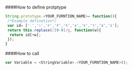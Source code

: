 ####How to define protptype
```javascript
String.prototype.<YOUR_FURNTION_NAME>= function(){
 /*Example defination*/
 var id= ['۰','۱','۲','۳','٤','٥','٦','٧','٨','٩'];
 return this.replace(/[0-9]/g, function(w){
  return id[+w];
 });
}
```
####How to call
```javascript
var Variable = <StringVariable>.<YOUR_FURNTION_NAME>();
```
